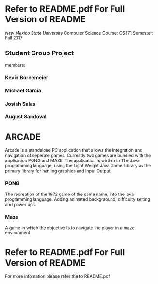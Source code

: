  <h1>Refer to README.pdf For Full Version of README</h1>
 
 
 
 
 
 
 
 

<i>New Mexico State University</i>
Computer Science
Course: CS371
Semester: Fall 2017 
<h2>Student Group Project</h2>
members:
  <h3>Kevin Bornemeier</h3>
  <h3>Michael Garcia</h3>
  <h3>Josiah Salas</h3>
  <h3>August Sandoval</h3>
  
 <h1>ARCADE</h1>
 
 Arcade is a standalone PC application that allows the integration and navigation of seperate games.
 Currently two games are bundled with the application PONG and MAZE.
 The application is wirtten in The Java programming language, using the Light Weight Java Game Library as the primary library for hanling graphics and Input Output
 <h3>PONG</h3>
 The recreation of the 1972 game of the same name, into the java programming language.
 Adding animated backgraound, difficulty setting and power ups.
 <h3>Maze</h3>
 A game in which the objective is to navigate the player in a maze environment.


 <h1>Refer to README.pdf For Full Version of README</h1>

For more infomation please refer the to README.pdf

